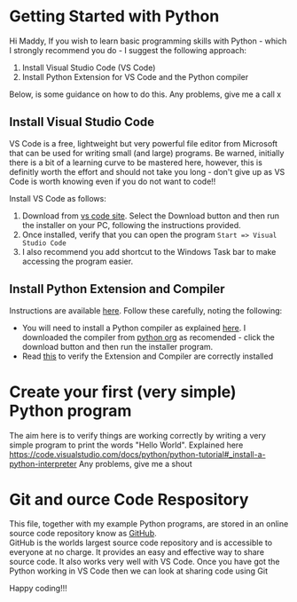 
# Getting Started with Python

Hi Maddy, 
If you wish to learn basic programming skills with Python - which I strongly recommend you do - I suggest the following approach:
1. Install Visual Studio Code (VS Code)
2. Install Python Extension for VS Code and the Python compiler

Below, is some guidance on how to do this. 
Any problems, give me a call 
x

## Install Visual Studio Code

VS Code is a free, lightweight but very powerful file editor from Microsoft that can be used for writing small (and large) programs. 
Be warned, initially there is a bit of a learning curve to be mastered here, however, this is definitly worth the effort and should not take you long - don't give up as VS Code is worth knowing even if you do not want to code!!

Install VS Code as follows:
1. Download from [vs code site](https://code.visualstudio.com/docs#vscode). Select the Download button and then run the installer on your PC, following the instructions provided.
2. Once installed, verify that you can open the program `Start => Visual Studio Code`
3. I also recommend you add shortcut to the Windows Task bar to make accessing the program easier.

## Install Python Extension and Compiler

Instructions are available [here](https://code.visualstudio.com/docs/python/python-tutorial).
Follow these carefully, noting the following:
- You will need to install a Python compiler as explained [here](https://code.visualstudio.com/docs/python/python-tutorial#_install-a-python-interpreter). I downloaded the compiler from [python org](https://www.python.org/downloads/) as recomended - click the download button and then run the installer program.
- Read [this](https://code.visualstudio.com/docs/python/python-tutorial#_verify-the-python-installation) to verify the Extension and Compiler are correctly installed 

# Create your first (very simple) Python program
The aim here is to verify things are working correctly by writing a very simple program to print the words "Hello World". 
Explained here https://code.visualstudio.com/docs/python/python-tutorial#_install-a-python-interpreter
Any problems, give me a shout

# Git and ource Code Respository
This file, together with my example Python programs, are stored in an online source code repository know as [GitHub](https://github.com/).   
GitHub is the worlds largest source code repository and is accessible to everyone at no charge. 
It provides an easy and effective way to share source code. 
It also works very well with VS Code. 
Once you have got the Python working in VS Code then we can look at sharing code using Git

Happy coding!!!



